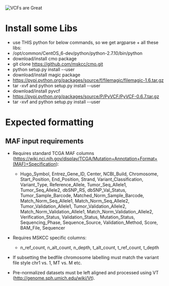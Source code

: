 ![VCFs are Great](http://i.imgur.com/E8gfNu0.gif "Aww Yeah Accuracy Time!")


Install some Libs
=================

* use THIS python for below commands, so we get argparse + all these libs:
* /opt/common/CentOS_6-dev/python/python-2.7.10/bin/python
* download/install cmo package 
* git clone https://github.com/mskcc/cmo.git
* python setup.py install --user
* download/install magic package
* https://pypi.python.org/packages/source/f/filemagic/filemagic-1.6.tar.gz
* tar -xvf and python setup.py install --user
* download/install pyvcf
* https://pypi.python.org/packages/source/P/PyVCF/PyVCF-0.6.7.tar.gz
* tar -xvf and python setup.py install --user


Expected formatting
===================

MAF input requirements
----------------------

* Requires standard TCGA MAF columns (https://wiki.nci.nih.gov/display/TCGA/Mutation+Annotation+Format+(MAF)+Specification):
  * Hugo_Symbol, Entrez_Gene_ID, Center, NCBI_Build, Chromosome, Start_Position, End_Position,
    Strand, Variant_Classification, Variant_Type, Reference_Allele, Tumor_Seq_Allele1, Tumor_Seq_Allele2,
    dbSNP_RS, dbSNP_Val_Status, Tumor_Sample_Barcode, Matched_Norm_Sample_Barcode, Match_Norm_Seq_Allele1,
    Match_Norm_Seq_Allele2, Tumor_Validation_Allele1, Tumor_Validation_Allele2, Match_Norm_Validation_Allele1,
    Match_Norm_Validation_Allele2, Verification_Status, Validation_Status, Mutation_Status, Sequencing_Phase,
    Sequence_Source, Validation_Method, Score, BAM_File, Sequencer

* Requires MSKCC specific columns:
  * n_ref_count, n_alt_count, n_depth, t_alt_count, t_ref_count, t_depth

* If subsetting the bedfile chromosome labelling must match the variant file style chr1 vs. 1, MT vs. M etc.
* Pre-normalized datasets must be left aligned and processed using VT (http://genome.sph.umich.edu/wiki/Vt).
